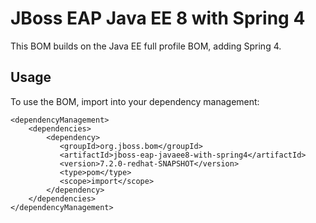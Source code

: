 JBoss EAP Java EE 8 with Spring 4
===============================

This BOM builds on the Java EE full profile BOM, adding Spring 4.
  
Usage
-----

To use the BOM, import into your dependency management:

    <dependencyManagement>
        <dependencies>
            <dependency>
               <groupId>org.jboss.bom</groupId>
               <artifactId>jboss-eap-javaee8-with-spring4</artifactId>
               <version>7.2.0-redhat-SNAPSHOT</version>
               <type>pom</type>
               <scope>import</scope>
            </dependency>
        </dependencies>
    </dependencyManagement>

